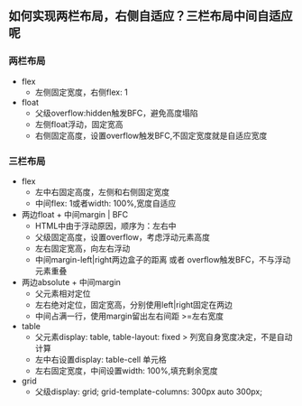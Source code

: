 ## 如何实现两栏布局，右侧自适应？三栏布局中间自适应呢
### 两栏布局
- flex
  - 左侧固定宽度，右侧flex: 1
- float
  - 父级overflow:hidden触发BFC，避免高度塌陷
  - 左侧float浮动，固定宽高
  - 右侧固定高度，设置overflow触发BFC,不固定宽度就是自适应宽度

### 三栏布局
- flex
  - 左中右固定高度，左侧和右侧固定宽度
  - 中间flex: 1或者width: 100%,宽度自适应
- 两边float + 中间margin | BFC
  - HTML中由于浮动原因，顺序为：左右中
  - 父级固定高度，设置overflow，考虑浮动元素高度
  - 左右固定宽高，向左右浮动
  - 中间margin-left|right两边盒子的距离 或者 overflow触发BFC，不与浮动元素重叠
- 两边absolute + 中间margin
  - 父元素相对定位
  - 左右绝对定位，固定宽高，分别使用left|right固定在两边
  - 中间占满一行，使用margin留出左右间距 >=左右宽度
- table
  - 父元素display: table, table-layout: fixed > 列宽自身宽度决定，不是自动计算
  - 左中右设置display: table-cell 单元格
  - 左右固定宽度，中间设置width: 100%,填充剩余宽度
- grid
  - 父级display: grid; grid-template-columns: 300px auto 300px;